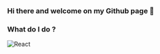 ### Hi there and welcome on my Github page 👋

### What do I do ?

<img alt="React" src="https://img.shields.io/badge/React-61DAFB?logo=react&logoColor=white&style=for-the-badge" />
